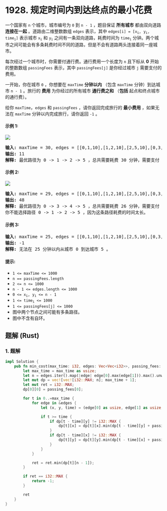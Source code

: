 # 1928. 规定时间内到达终点的最小花费
一个国家有 `n` 个城市，城市编号为 `0` 到 `n - 1` ，题目保证 **所有城市** 都由双向道路 **连接在一起** 。道路由二维整数数组 `edges` 表示，其中 <code>edges[i] = [x<sub>i</sub>, y<sub>i</sub>, time<sub>i</sub>]</code> 表示城市 <code>x<sub>i</sub></code> 和 <code>y<sub>i</sub></code> 之间有一条双向道路，耗费时间为 <code>time<sub>i</sub></code> 分钟。两个城市之间可能会有多条耗费时间不同的道路，但是不会有道路两头连接着同一座城市。

每次经过一个城市时，你需要付通行费。通行费用一个长度为 `n` 且下标从 **0** 开始的整数数组 `passingFees` 表示，其中 `passingFees[j]` 是你经过城市 `j` 需要支付的费用。

一开始，你在城市 `0` ，你想要在 `maxTime` **分钟以内** （包含 `maxTime` 分钟）到达城市 `n - 1` 。旅行的 **费用** 为你经过的所有城市 **通行费之和** （**包括** 起点和终点城市的通行费）。

给你 `maxTime`，`edges` 和 `passingFees` ，请你返回完成旅行的 **最小费用** ，如果无法在 `maxTime` 分钟以内完成旅行，请你返回 `-1` 。

#### 示例 1:
![](https://assets.leetcode.com/uploads/2021/06/04/leetgraph1-1.png)
<pre>
<strong>输入:</strong> maxTime = 30, edges = [[0,1,10],[1,2,10],[2,5,10],[0,3,1],[3,4,10],[4,5,15]], passingFees = [5,1,2,20,20,3]
<strong>输出:</strong> 11
<strong>解释:</strong> 最优路径为 0 -> 1 -> 2 -> 5 ，总共需要耗费 30 分钟，需要支付 11 的通行费。
</pre>

#### 示例 2:
![](https://assets.leetcode.com/uploads/2021/06/04/copy-of-leetgraph1-1.png)
<pre>
<strong>输入:</strong> maxTime = 29, edges = [[0,1,10],[1,2,10],[2,5,10],[0,3,1],[3,4,10],[4,5,15]], passingFees = [5,1,2,20,20,3]
<strong>输出:</strong> 48
<strong>解释:</strong> 最优路径为 0 -> 3 -> 4 -> 5 ，总共需要耗费 26 分钟，需要支付 48 的通行费。
你不能选择路径 0 -> 1 -> 2 -> 5 ，因为这条路径耗费的时间太长。
</pre>

#### 示例 3:
<pre>
<strong>输入:</strong> maxTime = 25, edges = [[0,1,10],[1,2,10],[2,5,10],[0,3,1],[3,4,10],[4,5,15]], passingFees = [5,1,2,20,20,3]
<strong>输出:</strong> -1
<strong>解释:</strong> 无法在 25 分钟以内从城市 0 到达城市 5 。
</pre>

#### 提示:
* `1 <= maxTime <= 1000`
* `n == passingFees.length`
* `2 <= n <= 1000`
* `n - 1 <= edges.length <= 1000`
* <code>0 <= x<sub>i</sub>, y<sub>i</sub> <= n - 1</code>
* <code>1 <= time<sub>i</sub> <= 1000</code>
* `1 <= passingFees[j] <= 1000`
* 图中两个节点之间可能有多条路径。
* 图中不含有自环。

## 题解 (Rust)

### 1. 题解
```Rust
impl Solution {
    pub fn min_cost(max_time: i32, edges: Vec<Vec<i32>>, passing_fees: Vec<i32>) -> i32 {
        let max_time = max_time as usize;
        let n = edges.iter().map(|edge| edge[0].max(edge[1])).max().unwrap() as usize + 1;
        let mut dp = vec![vec![i32::MAX; n]; max_time + 1];
        let mut ret = i32::MAX;
        dp[0][0] = passing_fees[0];

        for t in 0..=max_time {
            for edge in &edges {
                let (x, y, time) = (edge[0] as usize, edge[1] as usize, edge[2] as usize);

                if t >= time {
                    if dp[t - time][y] != i32::MAX {
                        dp[t][x] = dp[t][x].min(dp[t - time][y] + passing_fees[x]);
                    }
                    if dp[t - time][x] != i32::MAX {
                        dp[t][y] = dp[t][y].min(dp[t - time][x] + passing_fees[y]);
                    }
                }
            }

            ret = ret.min(dp[t][n - 1]);
        }

        if ret == i32::MAX {
            return -1;
        }

        ret
    }
}
```
